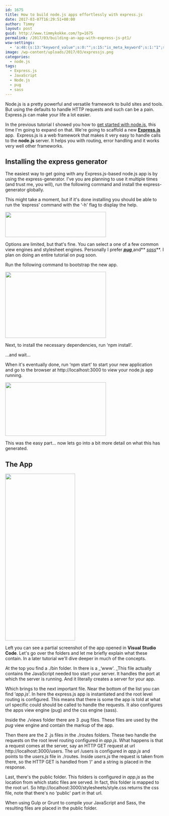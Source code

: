 ```yaml
---
id: 1675
title: How to build node.js apps effortlessly with express.js
date: 2017-03-07T16:29:51+00:00
author: Timmy
layout: post
guid: http://www.timmykokke.com/?p=1675
permalink: /2017/03/building-an-app-with-express-js-pt1/
wsw-settings:
  - 'a:48:{s:13:"keyword_value";s:0:"";s:15:"is_meta_keyword";s:1:"1";s:17:"meta_keyword_type";s:8:"keywords";s:13:"is_meta_title";s:1:"1";s:10:"meta_title";s:39:"Building an app with express.js – pt1";s:19:"is_meta_description";s:1:"1";s:21:"is_meta_robot_noindex";s:0:"";s:22:"is_meta_robot_nofollow";s:0:"";s:19:"is_meta_robot_noodp";s:0:"";s:20:"is_meta_robot_noydir";s:0:"";s:16:"meta_description";s:75:"Tutorial and explanation on building your first node.js app with Express.js";s:17:"is_over_sentences";s:0:"";s:20:"first_over_sentences";s:0:"";s:19:"last_over_sentences";s:0:"";s:16:"is_rich_snippets";s:0:"";s:18:"show_rich_snippets";s:0:"";s:12:"rating_value";s:1:"0";s:13:"review_author";s:0:"";s:14:"review_summary";s:0:"";s:18:"review_description";s:0:"";s:10:"event_name";s:0:"";s:10:"event_date";s:0:"";s:9:"event_url";s:0:"";s:19:"event_location_name";s:0:"";s:21:"event_location_street";s:0:"";s:23:"event_location_locality";s:0:"";s:21:"event_location_region";s:0:"";s:12:"people_fname";s:0:"";s:12:"people_lname";s:0:"";s:15:"people_locality";s:0:"";s:13:"people_region";s:0:"";s:12:"people_title";s:0:"";s:14:"people_homeurl";s:0:"";s:15:"people_photourl";s:0:"";s:12:"product_name";s:0:"";s:16:"product_imageurl";s:0:"";s:19:"product_description";s:0:"";s:14:"product_offers";s:0:"";s:18:"is_social_facebook";s:0:"";s:25:"social_facebook_publisher";s:0:"";s:22:"social_facebook_author";s:0:"";s:21:"social_facebook_title";s:0:"";s:27:"social_facebook_description";s:0:"";s:17:"is_social_twitter";s:0:"";s:20:"social_twitter_title";s:0:"";s:26:"social_twitter_description";s:0:"";s:15:"autolink_anchor";s:0:"";s:19:"is_disable_autolink";s:0:"";}'
image: /wp-content/uploads/2017/03/expressjs.png
categories:
  - node.js
tags:
  - Express.js
  - JavaScript
  - Node.js
  - pug
  - sass
---
```

Node.js is a pretty powerful and versatile framework to build sites and tools. But using the defaults to handle HTTP requests and such can be a pain. Express.js can make your life a lot easier.

In the previous tutorial I showed you how to <a href="http://www.timmykokke.com/2017/03/getting-started-with-node-js-on-chakracore/" target="_blank">get started with node.js</a>, this time I'm going to expand on that. We're going to scaffold a new **<a href="http://expressjs.com" target="_blank">Express.js</a>** app.  Express.js is a web framework that makes it very easy to handle calls to the **node.js** server. It helps you with routing, error handling and it works very well other frameworks.

## Installing the express generator

The easiest way to get going with any Express.js-based node.js app is by using the express-generator. I've you are planning to use it multiple times (and trust me, you will), run the following command and install the express-generator globally.
  

  
This might take a moment, but if it's done installing you should be able to run the &#8216;express' command with the &#8216;-h' flag to display the help.

<img class="alignnone wp-image-1693" src="https://i0.wp.com/www.timmykokke.com/wp-content/uploads/2017/03/express-help.png?resize=320%2C80" width="320" height="80" srcset="https://i0.wp.com/www.timmykokke.com/wp-content/uploads/2017/03/express-help.png?w=1184&ssl=1 1184w, https://i0.wp.com/www.timmykokke.com/wp-content/uploads/2017/03/express-help.png?resize=300%2C75&ssl=1 300w, https://i0.wp.com/www.timmykokke.com/wp-content/uploads/2017/03/express-help.png?resize=768%2C193&ssl=1 768w, https://i0.wp.com/www.timmykokke.com/wp-content/uploads/2017/03/express-help.png?resize=1024%2C257&ssl=1 1024w, https://i0.wp.com/www.timmykokke.com/wp-content/uploads/2017/03/express-help.png?w=640&ssl=1 640w, https://i0.wp.com/www.timmykokke.com/wp-content/uploads/2017/03/express-help.png?w=960&ssl=1 960w" sizes="(min-width: 900px) 600px, 900px" data-recalc-dims="1" />

Options are limited, but that's fine. You can select a one of a few common view engines and stylesheet engines. Personally I prefer <a href="https://pugjs.org" target="_blank"><em><strong>pug</strong> </em></a>and** <a href="http://sass-lang.com/" target="_blank"><em>sass</em></a>**. I plan on doing an entire tutorial on pug soon.

Run the following command to bootstrap the new app.



<img class="alignnone size-full wp-image-1694" src="https://i0.wp.com/www.timmykokke.com/wp-content/uploads/2017/03/bootstrap-express.png?resize=320%2C210" alt="" width="320" height="210" srcset="https://i0.wp.com/www.timmykokke.com/wp-content/uploads/2017/03/bootstrap-express.png?w=736&ssl=1 736w, https://i0.wp.com/www.timmykokke.com/wp-content/uploads/2017/03/bootstrap-express.png?resize=300%2C197&ssl=1 300w, https://i0.wp.com/www.timmykokke.com/wp-content/uploads/2017/03/bootstrap-express.png?w=640&ssl=1 640w" sizes="(min-width: 900px) 600px, 900px" data-recalc-dims="1" />

Next, to install the necessary dependencies, run &#8216;npm install'.

&#8230;and wait&#8230;

When it's eventually done, run &#8216;npm start' to start your new application and go to the browser at http://localhost:3000 to view your node.js app running.

<img class="alignnone size-full wp-image-1695" src="https://i0.wp.com/www.timmykokke.com/wp-content/uploads/2017/03/express-running.png?resize=320%2C170" alt="" width="320" height="170" srcset="https://i0.wp.com/www.timmykokke.com/wp-content/uploads/2017/03/express-running.png?w=779&ssl=1 779w, https://i0.wp.com/www.timmykokke.com/wp-content/uploads/2017/03/express-running.png?resize=300%2C159&ssl=1 300w, https://i0.wp.com/www.timmykokke.com/wp-content/uploads/2017/03/express-running.png?resize=768%2C408&ssl=1 768w, https://i0.wp.com/www.timmykokke.com/wp-content/uploads/2017/03/express-running.png?w=640&ssl=1 640w" sizes="(min-width: 900px) 600px, 900px" data-recalc-dims="1" />

This was the easy part&#8230; now lets go into a bit more detail on what this has generated.

## The App

<img class="alignleft" src="https://i2.wp.com/www.timmykokke.com/wp-content/uploads/2017/03/exporess-outline.png?resize=222%2C530" width="222" height="530" data-recalc-dims="1" />

Left you can see a partial screenshot of the app opened in **Visual Studio Code**. Let's go over the folders and let me briefly explain what these contain. In a later tutorial we'll dive deeper in much of the concepts.

At the top you find a ./bin folder. In there is a _&#8216;www'. _This file actually contains the JavaScript needed too start your server. It handles the port at which the server is running. And it literally creates a server for your app.

Which brings to the next important file. Near the bottom of the list you can find &#8216;_app.js_&#8216;. In here the express.js app is instantiated and the root level routing is configured. This means that there is some the app is told at what url specific could should be called to handle the requests. It also configures the apps view engine (pug) and the css engine (sass).

Inside the ./views folder there are 3 .pug files. These files are used by the _pug_ view engine and contain the markup of the app.

Then there are the 2 .js files in the ./routes folders. These two handle the requests on the root level routing configured in _app.js_. What happens is that a request comes at the server, say an HTTP GET request at url http://localhost:3000/users. The url /users is configured in _app.js_ and points to the _users.js_ file in ./routes. Inside _users.js_ the request is taken from there, so the HTTP GET is handled from &#8216;/' and a string is placed in the response.



Last, there's the public folder. This folders is configured in _app.js_ as the location from which static files are served. In fact, this folder is mapped to the root url. So http://localhost:3000/stylesheets/style.css returns the css file, note that there's no &#8216;public' part in that url.

When using Gulp or Grunt to compile your JavaScript and Sass, the resulting files are placed in the public folder.

&nbsp;

&nbsp;
